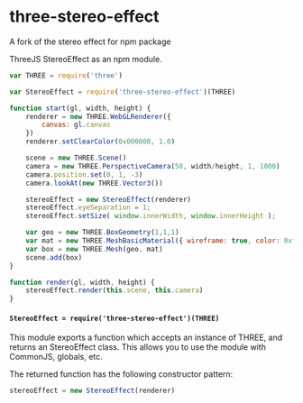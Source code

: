 # three-stereo-effect
A fork of the stereo effect for npm package

ThreeJS StereoEffect as an npm module. 

```js
var THREE = require('three')

var StereoEffect = require('three-stereo-effect')(THREE)

function start(gl, width, height) {
    renderer = new THREE.WebGLRenderer({
        canvas: gl.canvas
    })
    renderer.setClearColor(0x000000, 1.0)

    scene = new THREE.Scene()
    camera = new THREE.PerspectiveCamera(50, width/height, 1, 1000)
    camera.position.set(0, 1, -3)
    camera.lookAt(new THREE.Vector3())

    stereoEffect = new StereoEffect(renderer)
    stereoEffect.eyeSeparation = 1;
    stereoEffect.setSize( window.innerWidth, window.innerHeight );

    var geo = new THREE.BoxGeometry(1,1,1)
    var mat = new THREE.MeshBasicMaterial({ wireframe: true, color: 0xffffff })
    var box = new THREE.Mesh(geo, mat)
    scene.add(box)
}

function render(gl, width, height) {
    stereoEffect.render(this.scene, this.camera)
}
```


#### `StereoEffect = require('three-stereo-effect')(THREE)`

This module exports a function which accepts an instance of THREE, and returns an StereoEffect class. This allows you to use the module with CommonJS, globals, etc.


The returned function has the following constructor pattern:

```js
stereoEffect = new StereoEffect(renderer)
```
